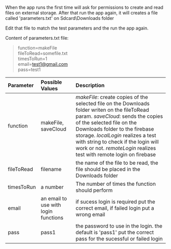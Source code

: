 When the app runs the first time will ask for permissions to create and read files on external storage.
After that run the app again, it will creates a file called 'parameters.txt' on Sdcard\Downloads folder

Edit that file to match the test parameters and the run the app again.

Content of parameters.txt file:
> function=makeFile<br />
fileToRead=somefile.txt<br />
timesToRun=1<br />
email=test1@gmail.com<br />
pass=test1<br />

| Parameter | Possible Values | Description |
| :------------ |:---------------| :-----|
| function |makeFile, saveCloud| *makeFile*: create copies of the selected file on the Downloads folder writen on the fileToRead param. *saveCloud*: sends the copies of the selected file on the Downloads folder to the firebase storage. *localLogin* realizes a test with string to check if the login will work or not. *remoteLogin* realizes test with remote login on firebase|
|fileToRead|filename|the name of the file to be read, the file should be placed in the Downloads folder|
|timesToRun|a number|The number of times the function should perform|
|email|an email to use with login functions|if sucess login is required put the correct email, if failed login put a wrong email
|pass|pass1|the password to use in the login. the default is 'pass1' put the correct pass for the sucessful or failed login|
